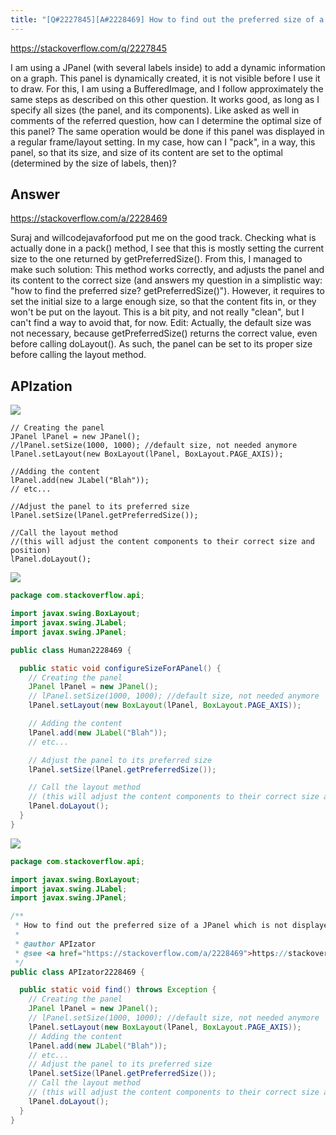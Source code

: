 ```yaml
---
title: "[Q#2227845][A#2228469] How to find out the preferred size of a JPanel which is not displayed, according to its content?"
---
```


https://stackoverflow.com/q/2227845

I am using a JPanel (with several labels inside) to add a dynamic information on a graph. This panel is dynamically created, it is not visible before I use it to draw.
For this, I am using a BufferedImage, and I follow approximately the same steps as described on this other question. It works good, as long as I specify all sizes (the panel, and its components).
Like asked as well in comments of the referred question, how can I determine the optimal size of this panel? The same operation would be done if this panel was displayed in a regular frame/layout setting.
In my case, how can I &quot;pack&quot;, in a way, this panel, so that its size, and size of its content are set to the optimal (determined by the size of labels, then)?

## Answer

https://stackoverflow.com/a/2228469

Suraj and willcodejavaforfood put me on the good track.
Checking what is actually done in a pack() method, I see that this is mostly setting the current size to the one returned by getPreferredSize().
From this, I managed to make such solution:
This method works correctly, and adjusts the panel and its content to the correct size (and answers my question in a simplistic way: &quot;how to find the preferred size? getPreferredSize()&quot;).
However, it requires to set the initial size to a large enough size, so that the content fits in, or they won&#x27;t be put on the layout. This is a bit pity, and not really &quot;clean&quot;, but I can&#x27;t find a way to avoid that, for now.
Edit: Actually, the default size was not necessary, because getPreferredSize() returns the correct value, even before calling doLayout(). As such, the panel can be set to its proper size before calling the layout method.

## APIzation

<div class="code-3columns-row">

<div class="code-3columns-column">

<div><img src="/stackoverflow.png" /></div>

```plain
// Creating the panel
JPanel lPanel = new JPanel();
//lPanel.setSize(1000, 1000); //default size, not needed anymore
lPanel.setLayout(new BoxLayout(lPanel, BoxLayout.PAGE_AXIS));

//Adding the content
lPanel.add(new JLabel("Blah"));
// etc...

//Adjust the panel to its preferred size
lPanel.setSize(lPanel.getPreferredSize());

//Call the layout method 
//(this will adjust the content components to their correct size and position)
lPanel.doLayout();
```

</div>

<div class="code-3columns-column">

<div><img src="/human.png" /></div>

```java
package com.stackoverflow.api;

import javax.swing.BoxLayout;
import javax.swing.JLabel;
import javax.swing.JPanel;

public class Human2228469 {

  public static void configureSizeForAPanel() {
    // Creating the panel
    JPanel lPanel = new JPanel();
    // lPanel.setSize(1000, 1000); //default size, not needed anymore
    lPanel.setLayout(new BoxLayout(lPanel, BoxLayout.PAGE_AXIS));

    // Adding the content
    lPanel.add(new JLabel("Blah"));
    // etc...

    // Adjust the panel to its preferred size
    lPanel.setSize(lPanel.getPreferredSize());

    // Call the layout method
    // (this will adjust the content components to their correct size and position)
    lPanel.doLayout();
  }
}

```

</div>

<div class="code-3columns-column">

<div><img src="/apizator.png" /></div>

```java
package com.stackoverflow.api;

import javax.swing.BoxLayout;
import javax.swing.JLabel;
import javax.swing.JPanel;

/**
 * How to find out the preferred size of a JPanel which is not displayed, according to its content?
 *
 * @author APIzator
 * @see <a href="https://stackoverflow.com/a/2228469">https://stackoverflow.com/a/2228469</a>
 */
public class APIzator2228469 {

  public static void find() throws Exception {
    // Creating the panel
    JPanel lPanel = new JPanel();
    // lPanel.setSize(1000, 1000); //default size, not needed anymore
    lPanel.setLayout(new BoxLayout(lPanel, BoxLayout.PAGE_AXIS));
    // Adding the content
    lPanel.add(new JLabel("Blah"));
    // etc...
    // Adjust the panel to its preferred size
    lPanel.setSize(lPanel.getPreferredSize());
    // Call the layout method
    // (this will adjust the content components to their correct size and position)
    lPanel.doLayout();
  }
}

```

</div>

</div>